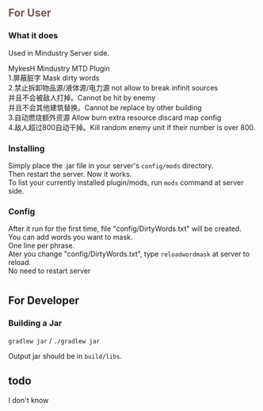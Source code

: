 ## <font color="#775555">For User</font>
### What it does
Used in Mindustry Server side.<br />

MykesH Mindustry MTD Plugin <br />
1.屏蔽脏字 Mask dirty words<br />
2.禁止拆卸物品源/液体源/电力源 not allow to break infinit sources<br />
并且不会被敌人打掉。Cannot be hit by enemy<br />
并且不会其他建筑替换。Cannot be replace by other building<br />
3.自动燃烧额外资源 Allow burn extra resource discard map config<br />
4.敌人超过800自动干掉。Kill random enemy unit if their number is over 800.
### Installing

Simply place the .jar file
in your server's `config/mods` directory.<br />
Then restart the server. Now it works.<br />
To list your currently installed plugin/mods, run `mods` command at server side.

### Config
After it run for the first time, file "config/DirtyWords.txt" will be created.<br />
You can add words you want to mask.<br />
One line per phrase.<br />
Ater you change "config/DirtyWords.txt", type `reloadwordmask` at server to reload.<br />
No need to restart server<br />

#
#
## For Developer
### Building a Jar

`gradlew jar` / `./gradlew jar`

Output jar should be in `build/libs`.


## todo
I don't know

